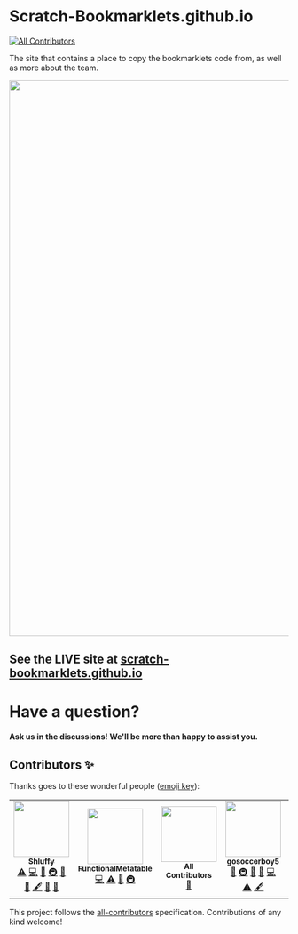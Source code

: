 # Scratch-Bookmarklets.github.io

<!-- ALL-CONTRIBUTORS-BADGE:START - Do not remove or modify this section -->

[![All Contributors](https://img.shields.io/badge/all_contributors-7-orange.svg?style=flat-square)](#contributors-)

<!-- ALL-CONTRIBUTORS-BADGE:END -->

The site that contains a place to copy the bookmarklets code from, as well as more about the team.

<img src="https://user-images.githubusercontent.com/81493936/118314988-839db680-b4ba-11eb-970d-1a9d380a10af.png" width="1000">

## See the LIVE site at [scratch-bookmarklets.github.io](https://scratch-bookmarklets.github.io)

# Have a question?

#### Ask us in the discussions! We'll be more than happy to assist you.

## Contributors ✨

Thanks goes to these wonderful people ([emoji key](https://allcontributors.org/docs/en/emoji-key)):

<!-- ALL-CONTRIBUTORS-LIST:START - Do not remove or modify this section -->
<!-- prettier-ignore-start -->
<!-- markdownlint-disable -->
<table>
  <tr>
    <td align="center"><a href="http://github.com/shluffy/"><img src="https://avatars.githubusercontent.com/u/81823039?v=4?s=100" width="100px;" alt=""/><br /><sub><b>Shluffy</b></sub></a><br /><a href="https://github.com/Scratch-Bookmarklets/Scratch-Bookmarklets.github.io/commits?author=Shluffy" title="Tests">⚠️</a> <a href="https://github.com/Scratch-Bookmarklets/Scratch-Bookmarklets.github.io/commits?author=Shluffy" title="Code">💻</a> <a href="#design-Shluffy" title="Design">🎨</a> <a href="#infra-Shluffy" title="Infrastructure (Hosting, Build-Tools, etc)">🚇</a> <a href="https://github.com/Scratch-Bookmarklets/Scratch-Bookmarklets.github.io/issues?q=author%3AShluffy" title="Bug reports">🐛</a> <a href="#ideas-Shluffy" title="Ideas, Planning, & Feedback">🤔</a> <a href="#content-Shluffy" title="Content">🖋</a> <a href="#maintenance-Shluffy" title="Maintenance">🚧</a> <a href="#projectManagement-Shluffy" title="Project Management">📆</a></td>
    <td align="center"><a href="http://scratch.mit.edu/users/9gr"><img src="https://avatars.githubusercontent.com/u/67440879?v=4?s=100" width="100px;" alt=""/><br /><sub><b>FunctionalMetatable</b></sub></a><br /><a href="https://github.com/Scratch-Bookmarklets/Scratch-Bookmarklets.github.io/commits?author=FunctionalMetatable" title="Code">💻</a> <a href="https://github.com/Scratch-Bookmarklets/Scratch-Bookmarklets.github.io/commits?author=FunctionalMetatable" title="Tests">⚠️</a> <a href="#question-FunctionalMetatable" title="Answering Questions">💬</a> <a href="#infra-FunctionalMetatable" title="Infrastructure (Hosting, Build-Tools, etc)">🚇</a></td>
    <td align="center"><a href="https://allcontributors.org"><img src="https://avatars.githubusercontent.com/u/46410174?v=4?s=100" width="100px;" alt=""/><br /><sub><b>All Contributors</b></sub></a><br /><a href="https://github.com/Scratch-Bookmarklets/Scratch-Bookmarklets.github.io/commits?author=all-contributors" title="Documentation">📖</a></td>
    <td align="center"><a href="http://gosoccerboy5.github.io"><img src="https://avatars.githubusercontent.com/u/82768218?v=4?s=100" width="100px;" alt=""/><br /><sub><b>gosoccerboy5</b></sub></a><br /><a href="#design-gosoccerboy5" title="Design">🎨</a> <a href="#infra-gosoccerboy5" title="Infrastructure (Hosting, Build-Tools, etc)">🚇</a> <a href="https://github.com/Scratch-Bookmarklets/Scratch-Bookmarklets.github.io/issues?q=author%3Agosoccerboy5" title="Bug reports">🐛</a> <a href="#ideas-gosoccerboy5" title="Ideas, Planning, & Feedback">🤔</a> <a href="https://github.com/Scratch-Bookmarklets/Scratch-Bookmarklets.github.io/commits?author=gosoccerboy5" title="Code">💻</a> <a href="https://github.com/Scratch-Bookmarklets/Scratch-Bookmarklets.github.io/commits?author=gosoccerboy5" title="Tests">⚠️</a> <a href="#content-gosoccerboy5" title="Content">🖋</a></td>
    <td align="center"><a href="http://xitzdiamondx.github.io"><img src="https://avatars.githubusercontent.com/u/81493936?v=4?s=100" width="100px;" alt=""/><br /><sub><b>Zack</b></sub></a><br /><a href="#content-xItzDiamondx" title="Content">🖋</a> <a href="https://github.com/Scratch-Bookmarklets/Scratch-Bookmarklets.github.io/commits?author=xItzDiamondx" title="Code">💻</a> <a href="#design-xItzDiamondx" title="Design">🎨</a> <a href="https://github.com/Scratch-Bookmarklets/Scratch-Bookmarklets.github.io/issues?q=author%3AxItzDiamondx" title="Bug reports">🐛</a> <a href="https://github.com/Scratch-Bookmarklets/Scratch-Bookmarklets.github.io/commits?author=xItzDiamondx" title="Tests">⚠️</a> <a href="#infra-xItzDiamondx" title="Infrastructure (Hosting, Build-Tools, etc)">🚇</a> <a href="#maintenance-xItzDiamondx" title="Maintenance">🚧</a></td>
    <td align="center"><a href="https://scratch.mit.edu/users/brourbeinsus/"><img src="https://avatars.githubusercontent.com/u/79854224?v=4?s=100" width="100px;" alt=""/><br /><sub><b>brourbeinsus</b></sub></a><br /><a href="https://github.com/Scratch-Bookmarklets/Scratch-Bookmarklets.github.io/commits?author=brourbeinsus" title="Code">💻</a> <a href="https://github.com/Scratch-Bookmarklets/Scratch-Bookmarklets.github.io/commits?author=brourbeinsus" title="Tests">⚠️</a></td>
    <td align="center"><a href="https://zi-youtuber.github.io/My-Website-1/"><img src="https://avatars.githubusercontent.com/u/82158378?v=4?s=100" width="100px;" alt=""/><br /><sub><b>ZI Coder</b></sub></a><br /><a href="https://github.com/Scratch-Bookmarklets/Scratch-Bookmarklets.github.io/commits?author=ZI-Youtuber" title="Code">💻</a> <a href="https://github.com/Scratch-Bookmarklets/Scratch-Bookmarklets.github.io/commits?author=ZI-Youtuber" title="Tests">⚠️</a> <a href="https://github.com/Scratch-Bookmarklets/Scratch-Bookmarklets.github.io/issues?q=author%3AZI-Youtuber" title="Bug reports">🐛</a> <a href="https://github.com/Scratch-Bookmarklets/Scratch-Bookmarklets.github.io/commits?author=ZI-Youtuber" title="Documentation">📖</a></td>
  </tr>
</table>

<!-- markdownlint-restore -->
<!-- prettier-ignore-end -->

<!-- ALL-CONTRIBUTORS-LIST:END -->

This project follows the [all-contributors](https://github.com/all-contributors/all-contributors) specification. Contributions of any kind welcome!
